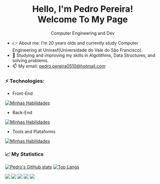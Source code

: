 <h1 align='center'>
  Hello, I'm Pedro Pereira!
  <br/>
  Welcome To My Page
</h1>
<p align='center'>
  Computer Engineering and Dev
</p>


- 👉 About me: I'm 20 years olds and currently study Computer Engineering at Univasf(Universidade do Vale do São Francisco).
- 🌱 Studying and improving my skills in Algotithms, Data Structures, and solving problems.
- 📫 My email: pedro.pereira0510@hotmail.com

### ⚡ Technologies:

- Front-End

[![Minhas Habilidades](https://skillicons.dev/icons?i=html,css)](https://skillicons.dev)

- Back-End

[![Minhas Habilidades](https://skillicons.dev/icons?i=java)](https://skillicons.dev)

- Tools and Plataforms

[![Minhas Habilidades](https://skillicons.dev/icons?i=github,wordpress)](https://skillicons.dev)


### 📈 My Statistics
[![Pedro's GitHub stats](https://github-readme-stats.vercel.app/api?username=Pedropera)](https://github.com/anuraghazra/github-readme-stats)
[![Top Langs](https://github-readme-stats.vercel.app/api/top-langs/?username=Pedropera)](https://github.com/anuraghazra/github-readme-stats)

<div>
  <a href="https://www.linkedin.com/in/pedro-de-carvalho-pereira-226a761b9/" target="_blank"><img src="https://img.shields.io/badge/-LinkedIn-%230077B5?style=for-the-badge&logo=linkedin&logoColor=white" target="_blank"></a>
  <a href="https://api.whatsapp.com/send/?phone=%2B5574988120623&text&app_absent=0" target="_blank"><img src="https://img.shields.io/badge/WhatsApp-25D366?style=for-the-badge&logo=whatsapp&logoColor=white" target="_blank"></a>
  <a href = "mailto:pedro.pereira0510@hotmail.com"><img src="https://img.shields.io/badge/-Gmail-%23333?style=for-the-badge&logo=gmail&logoColor=white" target="_blank"></a>
  <a href="" target="_blank"><img src="https://img.shields.io/badge/-Instagram-%23E4405F?style=for-the-badge&logo=instagram&logoColor=white" target="_blank"></a>
  <a href="" target="_blank"><img src="https://img.shields.io/badge/Discord-7289DA?style=for-the-badge&logo=discord&logoColor=white" target="_blank"></a>
</div>
